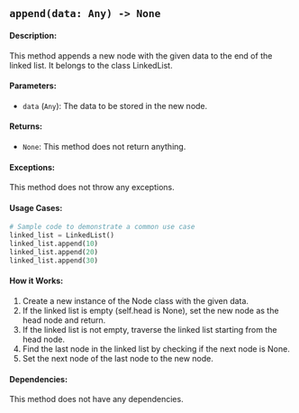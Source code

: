 ## `append(data: Any) -> None`

#### Description:
This method appends a new node with the given data to the end of the linked list. It belongs to the class LinkedList.

#### Parameters:
- `data` (`Any`): The data to be stored in the new node.

#### Returns:
- `None`: This method does not return anything.

#### Exceptions:
This method does not throw any exceptions.

#### Usage Cases:

```python
# Sample code to demonstrate a common use case
linked_list = LinkedList()
linked_list.append(10)
linked_list.append(20)
linked_list.append(30)
```

#### How it Works:
1. Create a new instance of the Node class with the given data.
2. If the linked list is empty (self.head is None), set the new node as the head node and return.
3. If the linked list is not empty, traverse the linked list starting from the head node.
4. Find the last node in the linked list by checking if the next node is None.
5. Set the next node of the last node to the new node.

#### Dependencies:
This method does not have any dependencies.